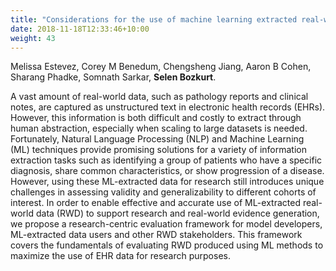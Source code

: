```yaml
---
title: "Considerations for the use of machine learning extracted real-world data to support evidence generation: a research-centric evaluation framework"
date: 2018-11-18T12:33:46+10:00
weight: 43
---
```


Melissa Estevez, Corey M Benedum, Chengsheng Jiang, Aaron B Cohen, Sharang Phadke, Somnath Sarkar, **Selen Bozkurt**.

<!--more-->
A vast amount of real-world data, such as pathology reports and clinical notes, are captured as unstructured text in electronic health records (EHRs). However, this information is both difficult and costly to extract through human abstraction, especially when scaling to large datasets is needed. Fortunately, Natural Language Processing (NLP) and Machine Learning (ML) techniques provide promising solutions for a variety of information extraction tasks such as identifying a group of patients who have a specific diagnosis, share common characteristics, or show progression of a disease. However, using these ML-extracted data for research still introduces unique challenges in assessing validity and generalizability to different cohorts of interest. In order to enable effective and accurate use of ML-extracted real-world data (RWD) to support research and real-world evidence generation, we propose a research-centric evaluation framework for model developers, ML-extracted data users and other RWD stakeholders. This framework covers the fundamentals of evaluating RWD produced using ML methods to maximize the use of EHR data for research purposes.